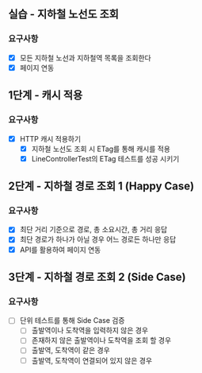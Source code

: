 ## 실습 - 지하철 노선도 조회

### 요구사항
- [x] 모든 지하철 노선과 지하철역 목록을 조회한다
- [x] 페이지 연동

## 1단계 - 캐시 적용

### 요구사항
- [x] HTTP 캐시 적용하기
    - [x] 지하철 노선도 조회 시 ETag를 통해 캐시를 적용
    - [x] LineControllerTest의 ETag 테스트를 성공 시키기

## 2단계 - 지하철 경로 조회 1 (Happy Case)

### 요구사항
- [x] 최단 거리 기준으로 경로, 총 소요시간, 총 거리 응답
- [x] 최단 경로가 하나가 아닐 경우 어느 경로든 하나만 응답
- [x] API를 활용하여 페이지 연동

## 3단계 - 지하철 경로 조회 2 (Side Case)

### 요구사항
- [ ] 단위 테스트를 통해 Side Case 검증
    - [ ] 출발역이나 도착역을 입력하지 않은 경우
    - [ ] 존재하지 않은 출발역이나 도착역을 조회 할 경우
    - [ ] 출발역, 도착역이 같은 경우
    - [ ] 출발역, 도착역이 연결되어 있지 않은 경우